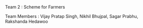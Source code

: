 Team 2 : Scheme for Farmers

Team Members : 
Vijay Pratap Singh,
Nikhil Bhujpal,
Sagar Prabhu,
Rakshanda Hedawoo

